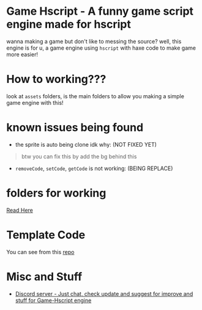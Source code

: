 # Game Hscript - A funny game script engine made for hscript
wanna making a game but don't like to messing the source? well, this engine is for u, a game engine using `hscript` with haxe code to make game more easier!

# How to working???
look at `assets` folders, is the main folders to allow you making a simple game engine with this!

# known issues being found
- the sprite is auto being clone idk why: (NOT FIXED YET)
> btw you can fix this by add the bg behind this
- `removeCode`, `setCode`, `getCode` is not working: (BEING REPLACE)

# folders for working
[Read Here](/DefaultFolderWorking.md)

# Template Code
You can see from this [repo](https://github.com/khuonghoanghuy/Game-Hscript-Template)

# Misc and Stuff
- [Discord server - Just chat, check update and suggest for improve and stuff for Game-Hscript engine](https://discord.gg/ycGAytcyGk)
